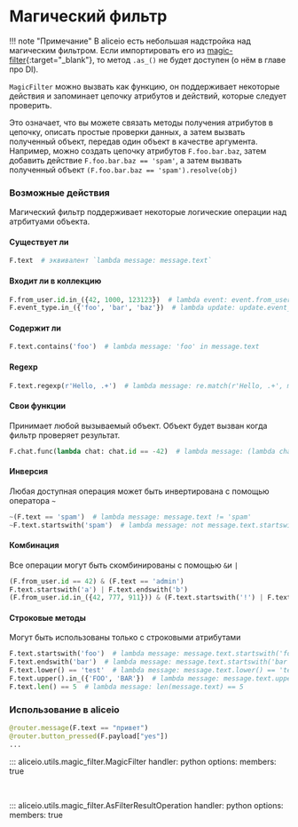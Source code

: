 # Магический фильтр

!!! note "Примечание"
    В aliceio есть небольшая надстройка над магическим фильтром.
    Если импортировать его из [magic-filter](https://pypi.org/project/magic-filter/){:target="_blank"}, то метод `.as_()` не будет доступен (о нём в главе про DI).

`MagicFilter` можно вызвать как функцию, он поддерживает некоторые действия и запоминает цепочку атрибутов и действий, которые следует проверить.

Это означает, что вы можете связать методы получения атрибутов в цепочку, описать простые проверки данных, а затем вызвать полученный объект, передав один объект в качестве аргумента.
Например, можно создать цепочку атрибутов `F.foo.bar.baz`, затем добавить действие `F.foo.bar.baz == 'spam'`, а затем вызвать полученный объект `(F.foo.bar.baz == 'spam').resolve(obj)`

### Возможные действия

Магический фильтр поддерживает некоторые логические операции над атрбитуами объекта.

#### Существует ли
```python
F.text  # эквивалент `lambda message: message.text`
```

#### Входит ли в коллекцию
```python
F.from_user.id.in_({42, 1000, 123123})  # lambda event: event.from_user.id in {42, 1000, 123123}
F.event_type.in_({'foo', 'bar', 'baz'})  # lambda update: update.event_type in {'foo', 'bar', 'baz'}
```

#### Содержит ли
```python
F.text.contains('foo')  # lambda message: 'foo' in message.text
```

#### Regexp
```python
F.text.regexp(r'Hello, .+')  # lambda message: re.match(r'Hello, .+', message.text)
```

#### Свои функции

Принимает любой вызываемый объект. Объект будет вызван когда фильтр проверяет результат.
```python
F.chat.func(lambda chat: chat.id == -42)  # lambda message: (lambda chat: chat.id == -42)(message.chat)
```

#### Инверсия
Любая доступная операция может быть инвертирована с помощью оператора `~`
```python
~(F.text == 'spam')  # lambda message: message.text != 'spam'
~F.text.startswith('spam')  # lambda message: not message.text.startswith('spam')
```

#### Комбинация
Все операции могут быть скомбинированы с помощью `&`и `|`
```python
(F.from_user.id == 42) & (F.text == 'admin')
F.text.startswith('a') | F.text.endswith('b')
(F.from_user.id.in_({42, 777, 911})) & (F.text.startswith('!') | F.text.startswith('/')) & F.text.contains('ban')
```

#### Строковые методы
Могут быть использованы только с строковыми атрибутами
```python
F.text.startswith('foo')  # lambda message: message.text.startswith('foo')
F.text.endswith('bar')  # lambda message: message.text.startswith('bar')
F.text.lower() == 'test'  # lambda message: message.text.lower() == 'test'
F.text.upper().in_({'FOO', 'BAR'})  # lambda message: message.text.upper() in {'FOO', 'BAR'}
F.text.len() == 5  # lambda message: len(message.text) == 5
```

### Использование в aliceio
```python
@router.message(F.text == "привет")
@router.button_pressed(F.payload["yes"])
...
```

::: aliceio.utils.magic_filter.MagicFilter
    handler: python
    options:
      members: true

<br/>

::: aliceio.utils.magic_filter.AsFilterResultOperation
    handler: python
    options:
      members: true
